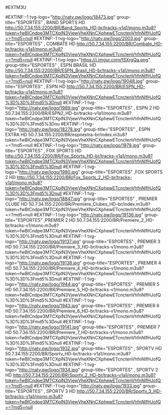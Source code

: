 #EXTM3U 

#EXTINF:-1 
tvg-logo="http://natv.pw/logo/18473.jpg"
group-title="ESPORTES" , BAND SPORTS HD 
http://50.7.34.155:2200/BR/Band_Sports_HD-br/tracks-v1a1/mono.m3u8?token=fwBlCndpe3MTCXplN3VjewVheXNnCXphewETcnctenVhfnNlfHJofQ==?md5=null
#EXTINF:-1 
tvg-logo="http://natv.pw/logo/2003.jpg"
group-title="ESPORTES" , COMBATE HD 
http://50.7.34.155:2200/BR/Combate_HD-br/tracks-v1a1/mono.m3u8?token=fwBlCndpe3MTCXplN3VjewVheXNnCXphewETcnctenVhfnNlfHJofQ==?md5=null
#EXTINF:-1 
tvg-logo="https://i.imgur.com/fSXrgQa.png"
group-title="ESPORTES" , ESPN BRASIL HD 
http://50.7.34.155:2200/BR/ESPN_Brasil_HD-br/tracks-v1a1/mono.m3u8?token=fwBlCndpe3MTCXplN3VjewVheXNnCXphewETcnctenVhfnNlfHJofQ==?md5=null
#EXTINF:-1 
tvg-logo="http://natv.pw/logo/19048.jpg"
group-title="ESPORTES" , ESPN HD 
http://50.7.34.155:2200/BR/ESPN_HD-br/tracks-v1a1/mono.m3u8?token=fwBlCndpe3MTCXplN3VjewVheXNnCXphewETcnctenVhfnNlfHJofQ%3D%3D%3Fmd5%3Dnull
#EXTINF:-1 
tvg-logo="http://natv.pw/logo/1989.jpg"
group-title="ESPORTES" , ESPN 2 HD 
50.7.34.155:2200/BR/ESPN2_HD-br/tracks-v1a1/mono.m3u8?token=fwBlCndpe3MTCXplN3VjewVheXNnCXphewETcnctenVhfnNlfHJofQ%3D%3D%3Fmd5%3Dnu
#EXTINF:-1 
tvg-logo="http://natv.pw/logo/18278.jpg"
group-title="ESPORTES" , ESPN EXTRA HD 
50.7.34.155:2200/BR/espnextra-br/index.m3u8?token=fwBlCndpe3MTCXplN3VjewVheXNnCXphewETcnctenVhfnNlfHJofQ==?md5=null
#EXTINF:-1 
tvg-logo="http://natv.pw/logo/1979.jpg"
group-title="ESPORTES" , FOX SPORTS HD 
http://50.7.34.155:2200/BR/Fox_Sports_HD-br/tracks-v1a1/mono.m3u8?token=fwBlCndpe3MTCXplN3VjewVheXNnCXphewETcnctenVhfnNlfHJofQ%3D%3D%3Fmd5%3Dnull
#EXTINF:-1 
tvg-logo="http://natv.pw/logo/1980.jpg"
group-title="ESPORTES" ,FOX SPORTS 2 HD 
http://50.7.34.155:2200/BR/Fox_Sports_2_HD-br/tracks-v1a1/mono.m3u8?token=fwBlCndpe3MTCXplN3VjewVheXNnCXphewETcnctenVhfnNlfHJofQ%3D%3D%3Fmd5%3Dnull
#EXTINF:-1 
tvg-logo="http://natv.pw/logo/18847.jpg"
group-title="ESPORTES" , PREMIER CLUBE HD 
50.7.34.155:2200/BR/Premiere_Clubes_HD-br/index.m3u8?token=fwBlCndpe3MTCXplN3VjewVheXNnCXphewETcnctenVhfnNlfHJofQ==?md5=null
#EXTINF:-1 
tvg-logo="http://natv.pw/logo/19136.jpg"
group-title="ESPORTES" ,PREMIER 2 HD 
50.7.34.155:2200/BR/Premiere_2_HD-br/tracks-v1/mono.m3u8?token=fwBlCndpe3MTCXplN3VjewVheXNnCXphewETcnctenVhfnNlfHJofQ%3D%3D%3Fmd5%3Dnull
#EXTINF:-1 
tvg-logo="http://natv.pw/logo/19137.jpg"
group-title="ESPORTES" , PREMIER 3 HD 
50.7.34.155:2200/BR/Premiere_3_HD-br/tracks-v1/mono.m3u8?token=fwBlCndpe3MTCXplN3VjewVheXNnCXphewETcnctenVhfnNlfHJofQ%3D%3D%3Fmd5%3Dnull
#EXTINF:-1 
tvg-logo="http://natv.pw/logo/19138.jpg"
group-title="ESPORTES" , PREMIER 4 HD 
50.7.34.155:2200/BR/Premiere_4_HD-br/tracks-v1/mono.m3u8?token=fwBlCndpe3MTCXplN3VjewVheXNnCXphewETcnctenVhfnNlfHJofQ%3D%3D%3Fmd5%3Dnull
#EXTINF:-1 
tvg-logo="http://natv.pw/logo/1944.jpg"
group-title="ESPORTES" , PREMIER 5 HD 
50.7.34.155:2200/BR/Premiere_5_HD-br/tracks-v1/mono.m3u8?token=fwBlCndpe3MTCXplN3VjewVheXNnCXphewETcnctenVhfnNlfHJofQ%3D%3D%3Fmd5%3Dnull
#EXTINF:-1 
tvg-logo="http://natv.pw/logo/1943.jpg"
group-title="ESPORTES" , PREMIER 6 HD 
50.7.34.155:2200/BR/Premiere_6_HD-br/tracks-v1/mono.m3u8?token=fwBlCndpe3MTCXplN3VjewVheXNnCXphewETcnctenVhfnNlfHJofQ%3D%3D%3Fmd5%3Dnull
#EXTINF:-1 
tvg-logo="http://natv.pw/logo/19141.jpg"
group-title="ESPORTES" , PREMIER 7 HD 
50.7.34.155:2200/BR/Premiere_7_HD-br/tracks-v1/mono.m3u8?token=fwBlCndpe3MTCXplN3VjewVheXNnCXphewETcnctenVhfnNlfHJofQ%3D%3D%3Fmd5%3Dnull
#EXTINF:-1 
tvg-logo="http://natv.pw/logo/1932.jpg"
group-title="ESPORTES" , SPORTV HD 
50.7.34.155:2200/BR/Sportv_HD-br/tracks-v1a1/mono.m3u8?token=fwBlCndpe3MTCXplN3VjewVheXNnCXphewETcnctenVhfnNlfHJofQ%3D%3D%3Fmd5%3Dnull
#EXTINF:-1 
tvg-logo="http://natv.pw/logo/1934.jpg"
group-title="ESPORTES" , SPORTV 2 HD 
http://50.7.34.155:2200/BR/Sportv_2_HD-br/tracks-v1a1/mono.m3u8?token=fwBlCndpe3MTCXplN3VjewVheXNnCXphewETcnctenVhfnNlfHJofQ==?md5=null
#EXTINF:-1 
tvg-logo="http://natv.pw/logo/1933.jpg"
group-title="ESPORTES" , SPORTV 3 HD 
http://50.7.34.155:2200/BR/Sportv_3_HD-br/tracks-v1a1/mono.m3u8?token=fwBlCndpe3MTCXplN3VjewVheXNnCXphewETcnctenVhfnNlfHJofQ==?md5=null


 























